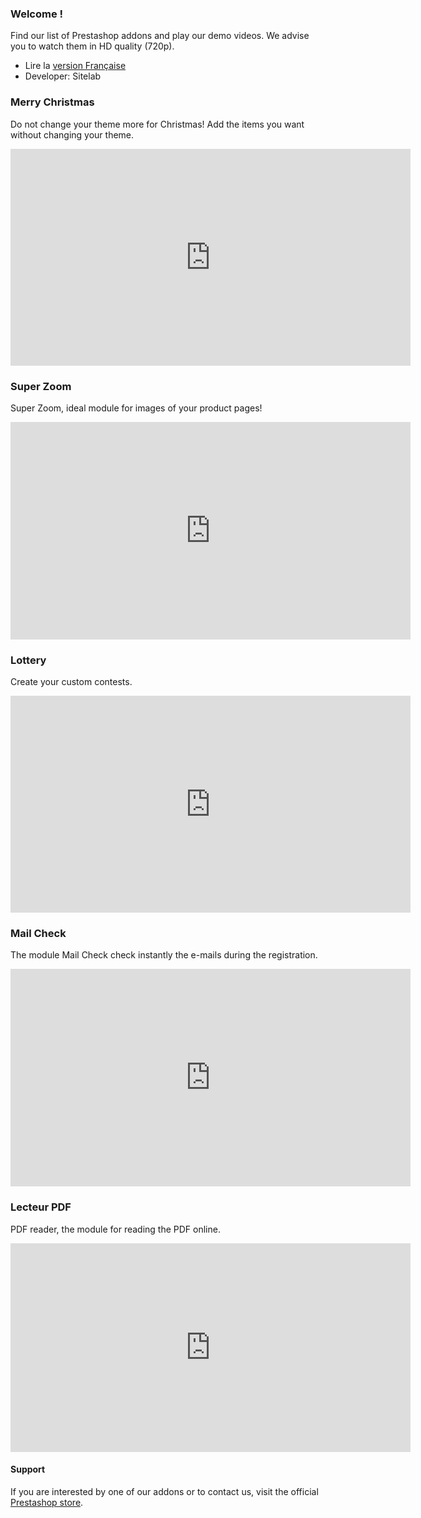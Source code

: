 <h3>Welcome !</h3>  
Find our list of Prestashop addons and play our demo videos.  
We advise you to watch them in HD quality (720p).

- Lire la [version Française](https://vincentbzt.github.io/Prestashop/)
- Developer: Sitelab

### Merry Christmas
Do not change your theme more for Christmas! Add the items you want without changing your theme.
<iframe src="https://player.vimeo.com/video/329099737" width="640" height="347" frameborder="0" webkitallowfullscreen mozallowfullscreen allowfullscreen></iframe>

### Super Zoom
Super Zoom, ideal module for images of your product pages!
<iframe src="https://player.vimeo.com/video/329100035" width="640" height="348" frameborder="0" webkitallowfullscreen mozallowfullscreen allowfullscreen></iframe>

### Lottery
Create your custom contests.
<iframe src="https://player.vimeo.com/video/329088184" width="640" height="347" frameborder="0" webkitallowfullscreen mozallowfullscreen allowfullscreen></iframe>

### Mail Check
The module Mail Check check instantly the e-mails during the registration.
<iframe src="https://player.vimeo.com/video/329089007" width="640" height="348" frameborder="0" webkitallowfullscreen mozallowfullscreen allowfullscreen></iframe>

### Lecteur PDF
PDF reader, the module for reading the PDF online.
<iframe src="https://player.vimeo.com/video/329087169" width="640" height="334" frameborder="0" webkitallowfullscreen mozallowfullscreen allowfullscreen></iframe>

#### Support
If you are interested by one of our addons or to contact us, visit the official [Prestashop store](https://addons.prestashop.com/en/2_community-developer?contributor=84).
